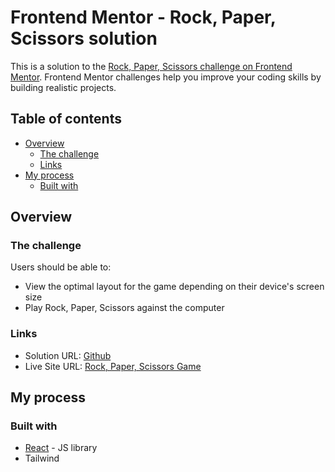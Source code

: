 # Frontend Mentor - Rock, Paper, Scissors solution

This is a solution to the [Rock, Paper, Scissors challenge on Frontend Mentor](https://www.frontendmentor.io/challenges/rock-paper-scissors-game-pTgwgvgH). Frontend Mentor challenges help you improve your coding skills by building realistic projects. 

## Table of contents

- [Overview](#overview)
  - [The challenge](#the-challenge)
  - [Links](#links)
- [My process](#my-process)
  - [Built with](#built-with)


## Overview

### The challenge

Users should be able to:

- View the optimal layout for the game depending on their device's screen size
- Play Rock, Paper, Scissors against the computer

### Links

- Solution URL: [Github](https://github.com/jessabc/rock-paper-scissors)
- Live Site URL: [Rock, Paper, Scissors Game](https://fun-game-rock-paper-scissors.netlify.app)

## My process

### Built with

- [React](https://reactjs.org/) - JS library
- Tailwind



